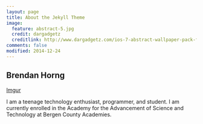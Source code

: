 ```yaml
---
layout: page
title: About the Jekyll Theme
image:
  feature: abstract-5.jpg
  credit: dargadgetz
  creditlink: http://www.dargadgetz.com/ios-7-abstract-wallpaper-pack-for-iphone-5-and-ipod-touch-retina/
comments: false
modified: 2014-12-24
---
```


## Brendan Horng

[Imgur](http://i.imgur.com/eh0ILs8.png)

I am a teenage technology enthusiast, programmer, and student. I am currently enrolled in the Academy for the Advancement of Science and Technology at Bergen County Academies.

